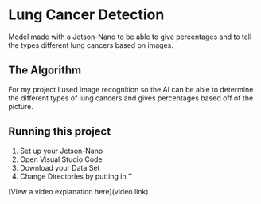 # Lung Cancer Detection

Model made with a Jetson-Nano to be able to give percentages and to tell the types different lung cancers based on images.


## The Algorithm

For my project I used image recognition so the AI can be able to determine the different types of lung cancers and gives percentages based off of the picture.
## Running this project

1. Set up your Jetson-Nano
2. Open Visual Studio Code
3. Download your Data Set
4. Change Directories by putting in ''

[View a video explanation here](video link)

